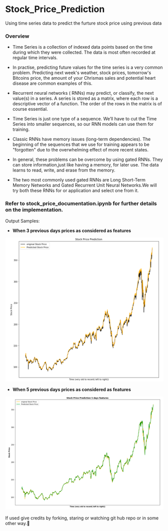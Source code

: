 # Stock_Price_Prediction
Using time series data to predict the furture stock price using previous data


### Overview 
* Time Series is a collection of indexed data points based on the time during which they were collected. The data is most often recorded at regular time intervals.
* In practise, predicting future values for the time series is a very common problem. Predicting next week's weather, stock prices, tomorrow's Bitcoins price, the amount of your Chrismas sales and potential heart disease are common examples of this.

* Recurrent neural networks ( RNNs) may predict, or classify, the next value(s) in a series. A series is stored as a matrix, where each row is a descriptive vector of a function. The order of the rows in the matrix is of course essential.

* Time Series is just one type of a sequence. We’ll have to cut the Time Series into smaller sequences, so our RNN models can use them for training.

* Classic RNNs have memory issues (long-term dependencies). The beginning of the sequences that we use for training appears to be "forgotten" due to the overwhelming effect of more recent states.

* In general, these problems can be overcome by using gated RNNs. They can store information,just like having a memory, for later use. The data learns to read, write, and erase from the memory.

* The two most commonly used gated RNNs are Long Short-Term Memory Networks and Gated Recurrent Unit Neural Networks.We will try both these RNNs for or application and select one from it.


### Refer to stock_price_documentation.ipynb for further details on the implementation.

Output Samples:

*  **When 3 previous days prices as considered as features**

![graph1](/Data/Output_3days_features.png)


*  **When 5 previous days prices as considered as features**

![graph2](/Data/Output_5days_features.png)


If used give credits by forking, staring or watching git hub repo or in some other way.:slightly_smiling_face:
